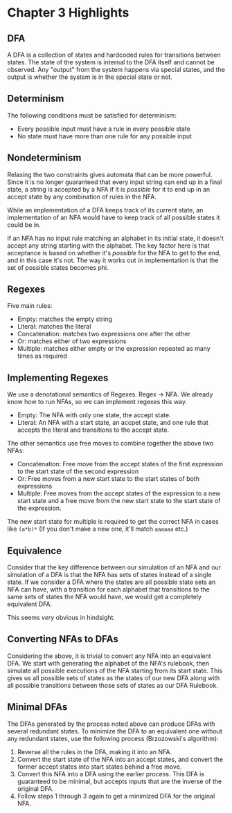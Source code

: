 # Chapter 3 Highlights

## DFA

A DFA is a collection of states and hardcoded rules for transitions between states. The state of the system is internal to the DFA itself and cannot be observed. Any "output" from the system happens via special states, and the output is whether the system is in the special state or not.

## Determinism

The following conditions must be satisfied for determinism:

- Every possible input must have a rule in every possible state
- No state must have more than one rule for any possible input

## Nondeterminism

Relaxing the two constraints gives automata that can be more powerful. Since it is no longer guaranteed that every input string can end up in a final state, a string is accepted by a NFA if it is *possible* for it to end up in an accept state by any combination of rules in the NFA.

While an implementation of a DFA keeps track of its current state, an implementation of an NFA would have to keep track of all possible states it could be in.

If an NFA has no input rule matching an alphabet in its initial state, it doesn't accept any string starting with the alphabet. The key factor here is that acceptance is based on whether it's *possible* for the NFA to get to the end, and in this case it's not. The way it works out in implementation is that the set of possible states becomes phi.

## Regexes

Five main rules:

- Empty: matches the empty string
- Literal: matches the literal
- Concatenation: matches two expressions one after the other
- Or: matches either of two expressions
- Multiple: matches either empty or the expression repeated as many times as required

## Implementing Regexes

We use a denotational semantics of Regexes. Regex -> NFA. We already know how to run NFAs, so we can implement regexes this way.

- Empty: The NFA with only one state, the accept state.
- Literal: An NFA with a start state, an accpet state, and one rule that accepts the literal and transitions to the accept state.

The other semantics use free moves to combine together the above two NFAs:

- Concatenation: Free move from the accept states of the first expression to the start state of the second expression
- Or: Free moves from a new start state to the start states of both expressions
- Multiple: Free moves from the accept states of the expression to a new start state and a free move from the new start state to the start state of the expression.

The new start state for multiple is required to get the correct NFA in cases like `(a*b)*` (If you don't make a new one, it'll match `aaaaaa` etc.)

## Equivalence

Consider that the key difference between our simulation of an NFA and our simulation of a DFA is that the NFA has sets of states instead of a single state. If we consider a DFA where the states are all possible state sets an NFA can have, with a transition for each alphabet that transitions to the same sets of states the NFA would have, we would get a completely equivalent DFA.

This seems *very* obvious in hindsight.

## Converting NFAs to DFAs

Considering the above, it is trivial to convert any NFA into an equivalent DFA. We start with generating the alphabet of the NFA's rulebook, then simulate all possible executions of the NFA starting from its start state. This gives us all possible sets of states as the states of our new DFA along with all possible transitions between those sets of states as our DFA Rulebook.

## Minimal DFAs

The DFAs generated by the process noted above can produce DFAs with several redundant states. To minimize the DFA to an equivalent one without any redundant states, use the following process (Brzozowski's algorithm):

1. Reverse all the rules in the DFA, making it into an NFA.
2. Convert the start state of the NFA into an accept states, and convert the former accept states into start states behind a free move.
3. Convert this NFA into a DFA using the earlier process. This DFA is guaranteed to be minimal, but accepts inputs that are the inverse of the original DFA.
4. Follow steps 1 through 3 again to get a minimized DFA for the original NFA.

